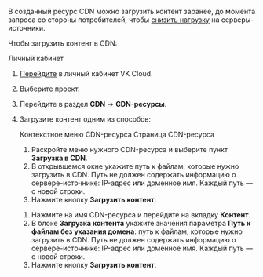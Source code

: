 В созданный ресурс CDN можно загрузить контент заранее, до момента запроса со стороны потребителей, чтобы [снизить нагрузку](../../concepts/about-cdn/) на серверы-источники.

Чтобы загрузить контент в CDN:

<tabs>
<tablist>
<tab>Личный кабинет</tab>
</tablist>
<tabpanel>

1. [Перейдите](https://mcs.mail.ru/app/) в личный кабинет VK Cloud.
1. Выберите проект.
1. Перейдите в раздел **CDN** → **CDN-ресурсы**.
1. Загрузите контент одним из способов:

   <tabs>
   <tablist>
   <tab>Контекстное меню CDN-ресурса</tab>
   <tab>Страница CDN-ресурса</tab>
   </tablist>
   <tabpanel>

     1. Раскройте меню нужного CDN-ресурса и выберите пункт **Загрузка в CDN**.
     1. В открывшемся окне укажите путь к файлам, которые нужно загрузить в CDN. Путь не должен содержать информацию о сервере-источнике: IP-адрес или доменное имя. Каждый путь — с новой строки.
     1. Нажмите кнопку **Загрузить контент**.

   </tabpanel>
   <tabpanel>

     1. Нажмите на имя CDN-ресурса и перейдите на вкладку **Контент**.
     1. В блоке **Загрузка контента** укажите значения параметра **Путь к файлам без указания домена**: путь к файлам, которые нужно загрузить в CDN. Путь не должен содержать информацию о сервере-источнике: IP-адрес или доменное имя. Каждый путь — с новой строки.
     1. Нажмите кнопку **Загрузить контент**.

   </tabpanel>
   </tabs>

</tabpanel>
</tabs>
